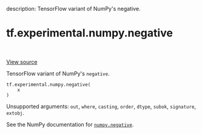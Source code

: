 description: TensorFlow variant of NumPy's negative.

<div itemscope itemtype="http://developers.google.com/ReferenceObject">
<meta itemprop="name" content="tf.experimental.numpy.negative" />
<meta itemprop="path" content="Stable" />
</div>

# tf.experimental.numpy.negative

<!-- Insert buttons and diff -->

<table class="tfo-notebook-buttons tfo-api nocontent" align="left">

</table>

<a target="_blank" class="external" href="/code/stable/tensorflow/python/ops/numpy_ops/np_math_ops.py">View source</a>



TensorFlow variant of NumPy's `negative`.

<pre class="devsite-click-to-copy prettyprint lang-py tfo-signature-link">
<code>tf.experimental.numpy.negative(
    x
)
</code></pre>



<!-- Placeholder for "Used in" -->

Unsupported arguments: `out`, `where`, `casting`, `order`, `dtype`, `subok`, `signature`, `extobj`.

See the NumPy documentation for [`numpy.negative`](https://numpy.org/doc/1.16/reference/generated/numpy.negative.html).